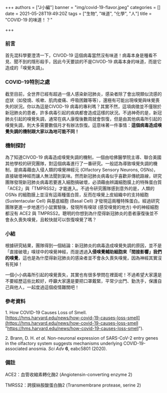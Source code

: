 +++
authors = ["J小編"]
banner = "img/covid-19-flavor.jpeg"
categories = []
date = 2021-05-28T19:49:20Z
tags = ["生物", "味道", "化學", "人"]
title = "COVID-19 的味道！？"

+++
### 前言

首先混科學要澄清一下，CIVOD-19 這個病毒當然沒有味道！病毒本身是種看不見、聞不到的隱形殺手，因此今天要談的不是CIVOD-19 病毒本身的味道，而是它造成的「嗅覺失調」。

### COVID-19特別之處

截至目前，全世界已經有超過一億人感染新冠肺炎，感染者除了會出現類似流感的症狀（如發燒、咳嗽、肌肉痠痛、呼吸困難等等），還極有可能出現嗅覺與味覺喪失的狀況。你以為這是CIVOD-19 病毒的專利嗎？其實不然，這項病徵並不僅限於新冠肺炎的患者，許多病毒引起的疾病都會造成這樣的狀況。不過神奇的是，新冠肺炎引起的嗅覺失調，通常在病人康復後數周就會恢復，但是由其他病毒所引起的嗅覺失調，則大多需要數個月才有辦法恢復。這意味著一件事情：**這個病毒造成嗅覺失調的機制跟大家以為地可能不同！**

### 機制探討

為了知道CIVOD-19 病毒造成嗅覺失調的機制，一個由哈佛醫學院主導、聯合美國其他學校的研究團隊，對這個病毒進行了一番研究。一般認為導致嗅覺失調的機制，是病毒藉由入侵人類的嗅覺神經元 (Olfactory Sensory Neurons, OSNs)，直接破壞神經而讓人無法聞到氣味。然而新冠肺炎病毒似乎喜歡非傳統路線，研究團隊發現新冠肺炎病毒若要進入細胞搞破壞，必須藉由辨識細胞膜上的特殊蛋白質「ACE2」與「TMPRSS2」才能進入。不過令研究團隊感到意外的是，人類的 OSNs 的細胞膜上並沒有這兩種蛋白質，反而在嗅覺上皮組織中的支持細胞 (Sustentacular Cell) 與基底細胞 (Basal Cell) 才發現這兩種特殊蛋白。經過研究團隊更進一步地進行小鼠實驗後，發現所有嗅球 (感受嗅覺的地方) 中的神經細胞都沒有 ACE2 與 TMPRSS2。聰明的你想到為什麼得新冠肺炎的患者康復後並不會永久喪失嗅覺，且較快就可以恢復嗅覺了嗎？

### 小結

根據研究結果，團隊得到一個結論：新冠肺炎的病毒造成嗅覺失調的原因，並不是「直接破壞」嗅球中的嗅覺神經，而是透過**入侵嗅覺輔助細胞來「間接影響」我們的嗅覺**，這也是為什麼得新冠肺炎的感染者並不會永久喪失嗅覺，因為神經其實沒有死掉！

一個小小病毒所引起的嗅覺喪失，其實也有很多學問在裡面呢！不過希望大家還是不要經歷這些比較好，呼籲大家還是要把口罩戴緊，平常少出門、勤洗手，保護自己與他人，一起度過這個疫情難關吧！

### 參考資料

1\. How COVID-19 Causes Loss of Smell. [https://hms.harvard.edu/news/how-covid-19-causes-loss-smell](https://hms.harvard.edu/news/how-covid-19-causes-loss-smell "https://hms.harvard.edu/news/how-covid-19-causes-loss-smell").

2\. Brann, D. H. _et al._ Non-neuronal expression of SARS-CoV-2 entry genes in the olfactory system suggests mechanisms underlying COVID-19-associated anosmia. _Sci Adv_ **6**, eabc5801 (2020).

### 備註

ACE2：血管收縮素轉化酶2 (Angiotensin-converting enzyme 2)

TMRSS2：跨膜絲胺酸蛋白酶2 (Transmembrane protease, serine 2)
